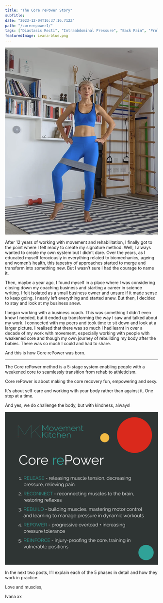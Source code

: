 ```yaml
---
title: "The Core rePower Story"
subTitle: 
date: "2023-12-04T16:37:16.712Z"
path: "/corerepower1/"
tags: ["Diastasis Recti", "Intraabdominal Pressure", "Back Pain", "Prolapse", "Core Rehab", ""]
featuredImage: ivana-blue.png
---
```


![Kite](ivana-blue.png)  

After 12 years of working with movement and rehabilitation, I finally got to the point where I felt ready to create my signature method. Well, I always wanted to create my own system but I didn’t dare. Over the years, as I educated myself ferociously in everything related to biomechanics, ageing and women’s health, this tapestry of approaches started to merge and transform into something new. But I wasn’t sure I had the courage to name it.

Then, maybe a year ago, I found myself in a place where I was considering closing down my coaching business and starting a career in science writing. I felt isolated as a small business owner and unsure if it made sense to keep going. I nearly left everything and started anew. But then, I decided to stay and look at my business anew. 

I began working with a business coach. This was something I didn’t even know I needed, but it ended up transforming the way I saw and talked about my work. I connected with my peers and took time to sit down and look at a larger picture. I realised that there was so much I had learnt in over a decade of my work with movement, especially working with people with weakened core and though my own journey of rebuilding my body after the babies. There was so much I could and had to share.

And this is how Core rePower was born. 

* * * 

The Core rePower method is a 5-stage system enabling people with a weakened core to seamlessly transition from rehab to athleticism. 

Core rePower is about making the core recovery fun, empowering and sexy.

It's about self-care and working with your body rather than against it. One step at a time.

And yes, we do challenge the body, but with kindness, always!

![Method overview](Core-rePower.png)

In the next two posts, I’ll explain each of the 5 phases in detail and how they work in practice.

Love and muscles,

Ivana xx